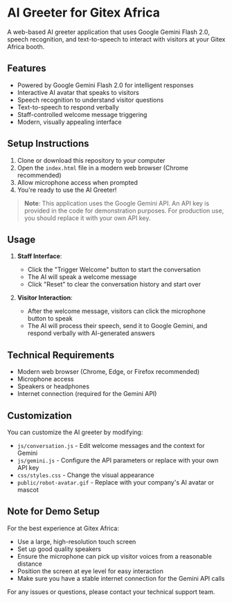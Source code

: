 # AI Greeter for Gitex Africa

A web-based AI greeter application that uses Google Gemini Flash 2.0, speech recognition, and text-to-speech to interact with visitors at your Gitex Africa booth.

## Features

- Powered by Google Gemini Flash 2.0 for intelligent responses
- Interactive AI avatar that speaks to visitors
- Speech recognition to understand visitor questions
- Text-to-speech to respond verbally
- Staff-controlled welcome message triggering
- Modern, visually appealing interface

## Setup Instructions

1. Clone or download this repository to your computer
2. Open the `index.html` file in a modern web browser (Chrome recommended)
3. Allow microphone access when prompted
4. You're ready to use the AI Greeter!

> **Note**: This application uses the Google Gemini API. An API key is provided in the code for demonstration purposes. For production use, you should replace it with your own API key.

## Usage

1. **Staff Interface**:
   - Click the "Trigger Welcome" button to start the conversation
   - The AI will speak a welcome message
   - Click "Reset" to clear the conversation history and start over

2. **Visitor Interaction**:
   - After the welcome message, visitors can click the microphone button to speak
   - The AI will process their speech, send it to Google Gemini, and respond verbally with AI-generated answers

## Technical Requirements

- Modern web browser (Chrome, Edge, or Firefox recommended)
- Microphone access
- Speakers or headphones
- Internet connection (required for the Gemini API)

## Customization

You can customize the AI greeter by modifying:

- `js/conversation.js` - Edit welcome messages and the context for Gemini
- `js/gemini.js` - Configure the API parameters or replace with your own API key
- `css/styles.css` - Change the visual appearance
- `public/robot-avatar.gif` - Replace with your company's AI avatar or mascot

## Note for Demo Setup

For the best experience at Gitex Africa:
- Use a large, high-resolution touch screen
- Set up good quality speakers
- Ensure the microphone can pick up visitor voices from a reasonable distance
- Position the screen at eye level for easy interaction
- Make sure you have a stable internet connection for the Gemini API calls

For any issues or questions, please contact your technical support team.